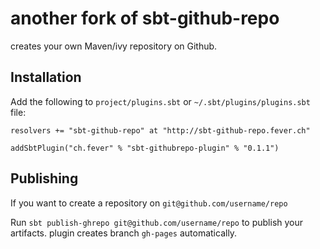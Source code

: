 # another fork of sbt-github-repo

creates your own Maven/ivy repository on Github.

## Installation

Add the following to `project/plugins.sbt` or `~/.sbt/plugins/plugins.sbt` file:

    resolvers += "sbt-github-repo" at "http://sbt-github-repo.fever.ch"

    addSbtPlugin("ch.fever" % "sbt-githubrepo-plugin" % "0.1.1")

## Publishing

If you want to create a repository on `git@github.com/username/repo`

Run `sbt publish-ghrepo git@github.com/username/repo` to publish your artifacts.
plugin creates branch `gh-pages` automatically.
